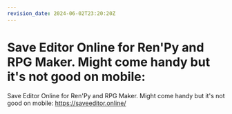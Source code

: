 ```yaml
---
revision_date: 2024-06-02T23:20:20Z
---
```

# Save Editor Online for Ren'Py and RPG Maker. Might come handy but it's not good on mobile:
Save Editor Online for Ren'Py and RPG Maker. Might come handy but it's not good on mobile:
https://saveeditor.online/